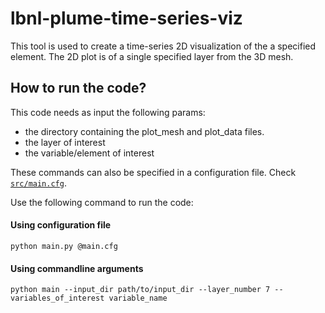 # lbnl-plume-time-series-viz

This tool is used to create a time-series 2D visualization of the a specified element.
The 2D plot is of a single specified layer from the 3D mesh.

## How to run the code?
This code needs as input the following params:
- the directory containing the plot_mesh and plot_data files.
- the layer of interest
- the variable/element of interest

These commands can also be specified in a configuration file. Check [`src/main.cfg`](src/main.cfg).

Use the following command to run the code:
#### Using configuration file
```
python main.py @main.cfg
```

#### Using commandline arguments
```
python main --input_dir path/to/input_dir --layer_number 7 --variables_of_interest variable_name
```
